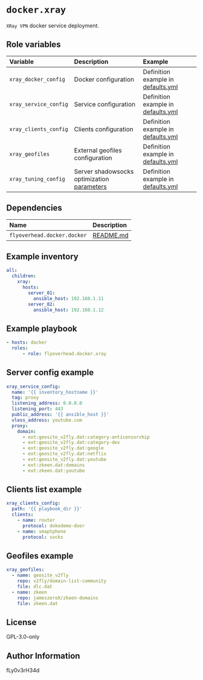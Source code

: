 # `docker.xray`

`XRay VPN` docker service deployment.

## Role variables

| Variable | Description | Example |
| :--- | :--- | :--- |
| `xray_docker_config` | Docker configuration | Definition example in [defaults.yml](defaults/main.yml) |
| `xray_service_config` | Service configuration | Definition example in [defaults.yml](defaults/main.yml) |
| `xray_clients_config` | Clients configuration | Definition example in [defaults.yml](defaults/main.yml) |
| `xray_geofiles` | External geofiles configuration | Definition example in [defaults.yml](defaults/main.yml) |
| `xray_tuning_config` | Server shadowsocks optimization [parameters](https://shadowsocks.org/doc/advanced.html#step-2-tune-the-kernel-parameters) | Definition example in [defaults.yml](defaults/main.yml) |

## Dependencies

| Name | Description |
| :--- | :--- |
| `flyoverhead.docker.docker` | [README.md](../docker/README.md) |

## Example inventory

```yaml
all:
  children:
    xray:
      hosts:
        server_01:
          ansible_host: 192.168.1.11
        server_02:
          ansible_host: 192.168.1.12
```

## Example playbook

```yaml
- hosts: docker
  roles:
      - role: flyoverhead.docker.xray
```

## Server config example

```yaml
xray_service_config:
  name: '{{ inventory_hostname }}'
  tag: proxy
  listening_address: 0.0.0.0
  listening_port: 443
  public_address: '{{ ansible_host }}'
  vless_address: youtube.com
  proxy:
    domain:
      - ext:geosite_v2fly.dat:category-anticensorship
      - ext:geosite_v2fly.dat:category-dev
      - ext:geosite_v2fly.dat:google
      - ext:geosite_v2fly.dat:netflix
      - ext:geosite_v2fly.dat:youtube
      - ext:zkeen.dat:domains
      - ext:zkeen.dat:youtube
```

## Clients list example

```yaml
xray_clients_config:
  path: '{{ playbook_dir }}'
  clients:
    - name: router
      protocol: dokodemo-door
    - name: smaptphone
      protocol: socks
```

## Geofiles example

```yaml
xray_geofiles:
  - name: geosite_v2fly
    repo: v2fly/domain-list-community
    file: dlc.dat
  - name: zkeen
    repo: jameszeroX/zkeen-domains
    file: zkeen.dat
```

## License

GPL-3.0-only

## Author Information

fLy0v3rH34d
